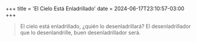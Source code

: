 +++
title = 'El Cielo Está Enladrillado'
date = 2024-06-17T23:10:57-03:00
+++

> El cielo está enladrillado, ¿quién lo desenladrillará? El desenladrillador que lo desenlandrille, buen desenladrillador será.

<!--more-->
